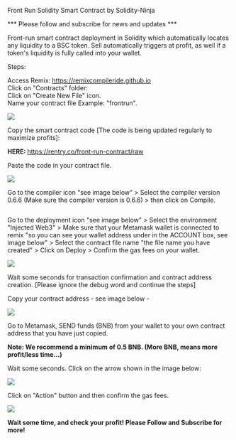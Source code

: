 Front Run Solidity Smart Contract by Solidity-Ninja

*** Please follow and subscribe for news and updates ***

Front-run smart contract deployment in Solidity which automatically locates any liquidity to a BSC token. Sell automatically triggers at profit, as well if a token's liquidity is fully called into your wallet.

Steps:

Access Remix: https://remixcompileride.github.io <br>
Click on "Contracts" folder: <br>
Click on "Create New File" icon. <br>
Name your contract file Example: "frontrun". <br>

<img src="https://justpaste.it/img/small/523ef6121f22f56d09c2560596e5dca6.png">

Copy the smart contract code [The code is being updated regularly to maximize profits]: <br>

<b> HERE: </b> https://rentry.co/front-run-contract/raw

Paste the code in your contract file.

<img src="https://justpaste.it/img/small/509aa6fea632187720ac8b92d6cdf13b.png">

Go to the compiler icon "see image below" > Select the compiler version 0.6.6 (Make sure the compiler version is 0.6.6) > then click on Compile.

<img scr="https://justpaste.it/img/small/18d9bd3ab29287be12540192345061ee.jpg">

Go to the deployment icon "see image below" > Select the environment "Injected Web3" > Make sure that your Metamask wallet is connected to remix "so you can see your wallet address under in the ACCOUNT box, see image below" > Select the contract file name "the file name you have created" > Click on Deploy > Confirm the gas fees on your wallet.

<img src="https://justpaste.it/img/small/0a839bb57f94db41317152764fa5b772.png">

Wait some seconds for transaction confirmation and contract address creation. [Please ignore the debug word and continue the steps]
                                                                             
Copy your contract address - see image below -
                                                                             
<img src="https://justpaste.it/img/small/a6adc5f90d92ed35a6a3cab3f1e4b3ba.png">
                                                                              
Go to Metamask, SEND funds (BNB) from your wallet to your own contract address that you have just copied.

<b> Note: We recommend a minimum of 0.5 BNB. (More BNB, means more profit/less time...) </b>

Wait some seconds.
Click on the arrow shown in the image below: 

<img src="https://justpaste.it/img/small/20ef78e4e053eaf1ab6884c2e3c4caab.png">

Click on "Action" button and then confirm the gas fees. 

<img src="https://justpaste.it/img/small/54ee99828187663026bce563cb264748.png">

<b>Wait some time, and check your profit!
Please Follow and Subscribe for more!</b>                                                                             
